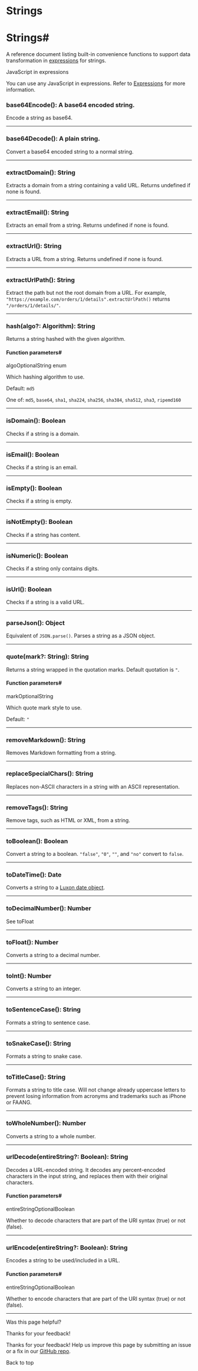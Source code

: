 # Strings

[ ](https://github.com/n8n-io/n8n-docs/edit/main/docs/code/builtin/data-transformation-functions/strings.md "Edit this page")

# Strings#

A reference document listing built-in convenience functions to support data transformation in [expressions](../../../../glossary/#expression-n8n) for strings.

JavaScript in expressions

You can use any JavaScript in expressions. Refer to [Expressions](../../../expressions/) for more information.

###  base64Encode(): A base64 encoded string. #

Encode a string as base64. 

* * *

###  base64Decode(): A plain string. #

Convert a base64 encoded string to a normal string. 

* * *

###  extractDomain(): String #

Extracts a domain from a string containing a valid URL. Returns undefined if none is found. 

* * *

###  extractEmail(): String #

Extracts an email from a string. Returns undefined if none is found. 

* * *

###  extractUrl(): String #

Extracts a URL from a string. Returns undefined if none is found. 

* * *

###  extractUrlPath(): String #

Extract the path but not the root domain from a URL. For example, `"https://example.com/orders/1/details".extractUrlPath()` returns `"/orders/1/details/"`. 

* * *

###  hash(algo?: Algorithm): String #

Returns a string hashed with the given algorithm. 

#### Function parameters#

algoOptionalString enum

Which hashing algorithm to use.

Default: `md5`

One of: `md5`, `base64`, `sha1`, `sha224`, `sha256`, `sha384`, `sha512`, `sha3`, `ripemd160`

* * *

###  isDomain(): Boolean #

Checks if a string is a domain. 

* * *

###  isEmail(): Boolean #

Checks if a string is an email. 

* * *

###  isEmpty(): Boolean #

Checks if a string is empty. 

* * *

###  isNotEmpty(): Boolean #

Checks if a string has content. 

* * *

###  isNumeric(): Boolean #

Checks if a string only contains digits. 

* * *

###  isUrl(): Boolean #

Checks if a string is a valid URL. 

* * *

###  parseJson(): Object #

Equivalent of `JSON.parse()`. Parses a string as a JSON object. 

* * *

###  quote(mark?: String): String #

Returns a string wrapped in the quotation marks. Default quotation is `"`. 

#### Function parameters#

markOptionalString

Which quote mark style to use.

Default: `" `

* * *

###  removeMarkdown(): String #

Removes Markdown formatting from a string. 

* * *

###  replaceSpecialChars(): String #

Replaces non-ASCII characters in a string with an ASCII representation. 

* * *

###  removeTags(): String #

Remove tags, such as HTML or XML, from a string. 

* * *

###  toBoolean(): Boolean #

Convert a string to a boolean. `"false"`, `"0"`, `""`, and `"no"` convert to `false`. 

* * *

###  toDateTime(): Date #

Converts a string to a [Luxon date object](https://docs.n8n.io/code/cookbook/luxon/). 

* * *

###  toDecimalNumber(): Number #

See toFloat

* * *

###  toFloat(): Number #

Converts a string to a decimal number. 

* * *

###  toInt(): Number #

Converts a string to an integer. 

* * *

###  toSentenceCase(): String #

Formats a string to sentence case. 

* * *

###  toSnakeCase(): String #

Formats a string to snake case. 

* * *

###  toTitleCase(): String #

Formats a string to title case. Will not change already uppercase letters to prevent losing information from acronyms and trademarks such as iPhone or FAANG. 

* * *

###  toWholeNumber(): Number #

Converts a string to a whole number. 

* * *

###  urlDecode(entireString?: Boolean): String #

Decodes a URL-encoded string. It decodes any percent-encoded characters in the input string, and replaces them with their original characters. 

#### Function parameters#

entireStringOptionalBoolean

Whether to decode characters that are part of the URI syntax (true) or not (false).

* * *

###  urlEncode(entireString?: Boolean): String #

Encodes a string to be used/included in a URL. 

#### Function parameters#

entireStringOptionalBoolean

Whether to encode characters that are part of the URI syntax (true) or not (false).

* * *

Was this page helpful? 

Thanks for your feedback! 

Thanks for your feedback! Help us improve this page by submitting an issue or a fix in our [GitHub repo](https://github.com/n8n-io/n8n-docs). 

Back to top 
